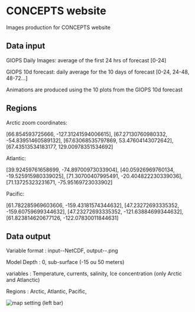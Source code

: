 # CONCEPTS website

Images production for CONCEPTS website

## Data input

GIOPS Daily Images: average of the first 24 hrs of forecast [0-24]

GIOPS 10d forecast: daily average for the 10 days of forecast [0-24, 24-48, 48-72…]
 
Animations are produced using the 10 plots from the GIOPS 10d forecast

## Regions

Arctic zoom coordinates:

[66.854593725666, -127.31241594006615], [67.27130760980332, -54.83951460589132], [67.63068535797869, 53.47604143072642], [67.43513534183177, 129.00978351534692]
 
Atlantic:

[39.92459761658699, -74.89700973033904], [40.05926969760134, -19.525915980339025], [71.30700407995491, -20.404822230339036], [71.13725323231671, -75.95169723033902]
 
Pacific:

[61.782285969603606, -159.43181574344632], [47.23272693335352, -159.60759699344632], [47.23272693335352, -121.63884699344632], [61.823814620677126, -122.07830011844631]
 
## Data output
	
Variable format : input--NetCDF, output--.png

Model Depth : 0, sub-surface (-15 ou 50 meters)
	
variables : Temperature, currents, salinity, Ice concentration (only Arctic and Atlanctic)

Regions : Arctic, Atlantic, Pacific,
	
![map setting (left bar)](https://raw.githubusercontent.com/DFO-Ocean-Navigator/Ocean-Navigator-Manual/master/screenshots/sideBar.png "Map Settings")  

 
